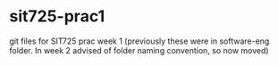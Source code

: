 # sit725-prac1
git files for SIT725 prac week 1
(previously these were in software-eng folder. In week 2 advised of folder naming convention, so now moved)
